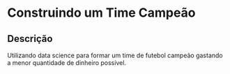 # Construindo um Time Campeão

## Descrição

Utilizando data science para formar um time de futebol campeão gastando a menor quantidade de dinheiro possível.
